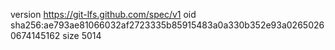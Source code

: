 version https://git-lfs.github.com/spec/v1
oid sha256:ae793ae81066032af2723335b85915483a0a330b352e93a02650260674145162
size 5014
